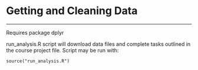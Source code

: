 Getting and Cleaning Data
=================================================
***

Requires package dplyr 

run_analysis.R script will download data files and complete tasks outlined in the course project file. Script may be run with:
    
    source("run_analysis.R")



